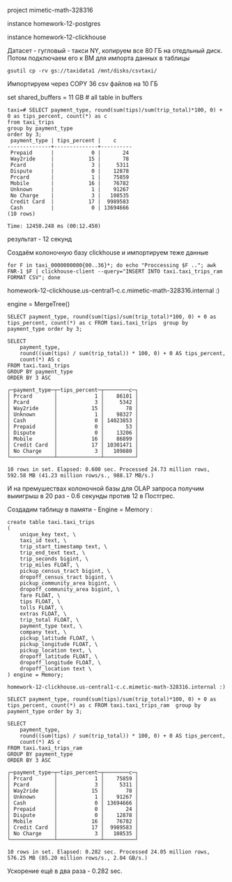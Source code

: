 project mimetic-math-328316

instance homework-12-postgres

instance homework-12-clickhouse

Датасет - гугловый - такси NY, копируем все 80 ГБ на отедльный диск. Потом подключаем его к ВМ для импорта данных в таблицы

    gsutil cp -rv gs://taxidata1 /mnt/disks/csvtaxi/

Импортируем через COPY 36 csv файлов на 10 ГБ

set shared_buffers = 11 GB # all table in buffers

    taxi=# SELECT payment_type, round(sum(tips)/sum(trip_total)*100, 0) + 0 as tips_percent, count(*) as c
    from taxi_trips
    group by payment_type
    order by 3;
     payment_type | tips_percent |    c
    --------------+--------------+----------
     Prepaid      |            0 |       24
     Way2ride     |           15 |       78
     Pcard        |            3 |     5311
     Dispute      |            0 |    12878
     Prcard       |            1 |    75859
     Mobile       |           16 |    76782
     Unknown      |            1 |    91267
     No Charge    |            3 |   108535
     Credit Card  |           17 |  9989583
     Cash         |            0 | 13694666
    (10 rows)

    Time: 12450.248 ms (00:12.450)

результат - 12 секунд

Создаём колоночную базу clickhouse и импортируем теже данные

    for F in taxi_0000000000{00..36}*; do echo "Proccessing $F .."; awk FNR-1 $F | clickhouse-client --query="INSERT INTO taxi.taxi_trips_ram FORMAT CSV"; done

homework-12-clickhouse.us-central1-c.c.mimetic-math-328316.internal :) 

engine = MergeTree()

    SELECT payment_type, round(sum(tips)/sum(trip_total)*100, 0) + 0 as tips_percent, count(*) as c FROM taxi.taxi_trips  group by payment_type order by 3;

    SELECT
        payment_type,
        round((sum(tips) / sum(trip_total)) * 100, 0) + 0 AS tips_percent,
        count(*) AS c
    FROM taxi.taxi_trips
    GROUP BY payment_type
    ORDER BY 3 ASC

    ┌─payment_type─┬─tips_percent─┬────────c─┐
    │ Prcard       │            1 │    86101 │
    │ Pcard        │            3 │     5342 │
    │ Way2ride     │           15 │       78 │
    │ Unknown      │            1 │    98327 │
    │ Cash         │            0 │ 14023853 │
    │ Prepaid      │            0 │       53 │
    │ Dispute      │            0 │    13206 │
    │ Mobile       │           16 │    86899 │
    │ Credit Card  │           17 │ 10301471 │
    │ No Charge    │            3 │   109880 │
    └──────────────┴──────────────┴──────────┘

    10 rows in set. Elapsed: 0.600 sec. Processed 24.73 million rows, 592.58 MB (41.23 million rows/s., 988.17 MB/s.)
    
И на премушествах колоночной базы для OLAP запроса получим выиигрыш в 20 раз - 0.6 секунды против 12 в Постгрес.

Создадим таблицу в памяти - Engine = Memory :

    create table taxi.taxi_trips 
    (
        unique_key text, \
        taxi_id text, \
        trip_start_timestamp text, \
        trip_end_text text, \
        trip_seconds bigint, \
        trip_miles FLOAT, \
        pickup_census_tract bigint, \
        dropoff_census_tract bigint, \
        pickup_community_area bigint, \
        dropoff_community_area bigint, \
        fare FLOAT, \
        tips FLOAT, \
        tolls FLOAT, \
        extras FLOAT, \
        trip_total FLOAT, \
        payment_type text, \
        company text, \
        pickup_latitude FLOAT, \
        pickup_longitude FLOAT, \
        pickup_location text, \
        dropoff_latitude FLOAT, \
        dropoff_longitude FLOAT, \
        dropoff_location text \
    ) engine = Memory;

    homework-12-clickhouse.us-central1-c.c.mimetic-math-328316.internal :) 
    
    SELECT payment_type, round(sum(tips)/sum(trip_total)*100, 0) + 0 as tips_percent, count(*) as c FROM taxi.taxi_trips_ram  group by payment_type order by 3;

    SELECT
        payment_type,
        round((sum(tips) / sum(trip_total)) * 100, 0) + 0 AS tips_percent,
        count(*) AS c
    FROM taxi.taxi_trips_ram
    GROUP BY payment_type
    ORDER BY 3 ASC

    ┌─payment_type─┬─tips_percent─┬────────c─┐
    │ Prcard       │            1 │    75859 │
    │ Pcard        │            3 │     5311 │
    │ Way2ride     │           15 │       78 │
    │ Unknown      │            1 │    91267 │
    │ Cash         │            0 │ 13694666 │
    │ Prepaid      │            0 │       24 │
    │ Dispute      │            0 │    12878 │
    │ Mobile       │           16 │    76782 │
    │ Credit Card  │           17 │  9989583 │
    │ No Charge    │            3 │   108535 │
    └──────────────┴──────────────┴──────────┘

    10 rows in set. Elapsed: 0.282 sec. Processed 24.05 million rows, 576.25 MB (85.20 million rows/s., 2.04 GB/s.)

Ускорение ещё в два раза - 0.282 sec. 
